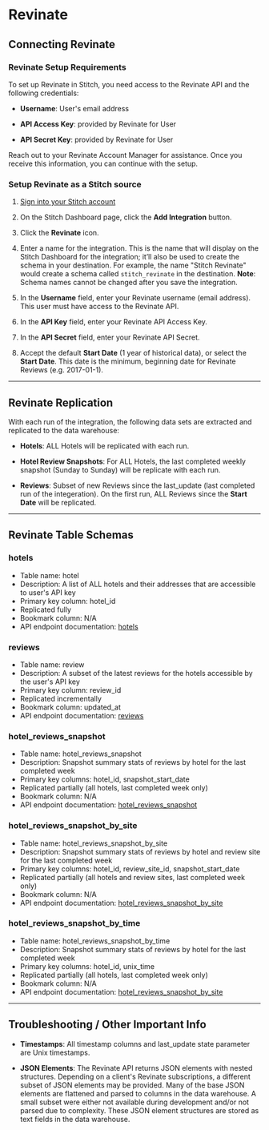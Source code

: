 # Revinate

## Connecting Revinate

### Revinate Setup Requirements

To set up Revinate in Stitch, you need access to the Revinate API and the following credentials:

-  **Username**: User's email address

-  **API Access Key**: provided by Revinate for User

-  **API Secret Key**: provided by Revinate for User

Reach out to your Revinate Account Manager for assistance. Once you receive this information, you can continue with the setup.

### Setup Revinate as a Stitch source

1. [Sign into your Stitch account](https://app.stitchdata.com/)

2. On the Stitch Dashboard page, click the **Add Integration** button.

3. Click the **Revinate** icon.

4. Enter a name for the integration. This is the name that will display on the Stitch Dashboard for the integration; it’ll also be used to create the schema in your destination. For example, the name "Stitch Revinate" would create a schema called `stitch_revinate` in the destination. **Note**: Schema names cannot be changed after you save the integration.

5. In the **Username** field, enter your Revinate username (email address). This user must have access to the Revinate API.

6. In the **API Key** field, enter your Revinate API Access Key.

7. In the **API Secret** field, enter your Revinate API Secret.

8. Accept the default **Start Date** (1 year of historical data), or select the **Start Date**. This date is the minimum, beginning date for Revinate Reviews (e.g. 2017-01-1).

---

## Revinate Replication

With each run of the integration, the following data sets are extracted and replicated to the data warehouse:

- **Hotels**: ALL Hotels will be replicated with each run.

- **Hotel Review Snapshots**: For ALL Hotels, the last completed weekly snapshot (Sunday to Sunday) will be replicate with each run.

- **Reviews**: Subset of new Reviews since the last_update (last completed run of the integeration). On the first run, ALL Reviews since the **Start Date** will be replicated.

---

## Revinate Table Schemas

### hotels

- Table name: hotel 
- Description: A list of ALL hotels and their addresses that are accessible to user's API key
- Primary key column: hotel_id
- Replicated fully
- Bookmark column: N/A
- API endpoint documentation: [hotels](https://porter.revinate.com/documentation#hotels)

### reviews

- Table name: review 
- Description: A subset of the latest reviews for the hotels accessible by the user's API key
- Primary key column: review_id
- Replicated incrementally
- Bookmark column: updated_at
- API endpoint documentation: [reviews](https://porter.revinate.com/documentation#reviews)

### hotel_reviews_snapshot

- Table name: hotel_reviews_snapshot 
- Description: Snapshot summary stats of reviews by hotel for the last completed week
- Primary key columns: hotel_id, snapshot_start_date
- Replicated partially (all hotels, last completed week only)
- Bookmark column: N/A
- API endpoint documentation: [hotel_reviews_snapshot](https://porter.revinate.com/documentation#hotels)

### hotel_reviews_snapshot_by_site

- Table name: hotel_reviews_snapshot_by_site 
- Description: Snapshot summary stats of reviews by hotel and review site for the last completed week
- Primary key columns: hotel_id, review_site_id, snapshot_start_date
- Replicated partially (all hotels and review sites, last completed week only)
- Bookmark column: N/A
- API endpoint documentation: [hotel_reviews_snapshot_by_site](https://porter.revinate.com/documentation#hotels)

### hotel_reviews_snapshot_by_time

- Table name: hotel_reviews_snapshot_by_time 
- Description: Snapshot summary stats of reviews by hotel for the last completed week
- Primary key columns: hotel_id, unix_time
- Replicated partially (all hotels, last completed week only)
- Bookmark column: N/A
- API endpoint documentation: [hotel_reviews_snapshot_by_site](https://porter.revinate.com/documentation#hotels)

---

## Troubleshooting / Other Important Info

- **Timestamps**: All timestamp columns and last_update state parameter are Unix timestamps.

- **JSON Elements**: The Revinate API returns JSON elements with nested structures. Depending on a client's Revinate subscriptions, a different subset of JSON elements may be provided. Many of the base JSON elements are flattened and parsed to columns in the data warehouse. A small subset were either not available during development and/or not parsed due to complexity. These JSON element structures are stored as text fields in the data warehouse.
